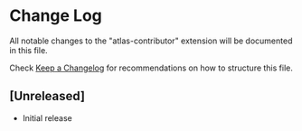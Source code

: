 # Change Log

All notable changes to the "atlas-contributor" extension will be documented in this file.

Check [Keep a Changelog](http://keepachangelog.com/) for recommendations on how to structure this file.

## [Unreleased]

- Initial release